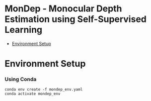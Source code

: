 # MonDep - Monocular Depth Estimation using Self-Supervised Learning 

* [Environment Setup](#env)



# Environment Setup

### Using Conda 
```
conda env create -f mondep_env.yaml
conda activate mondep_env
```


